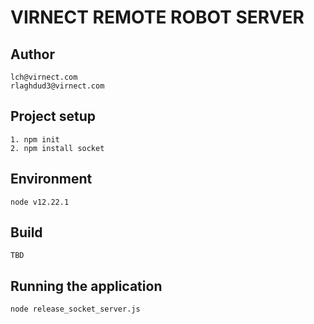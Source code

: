 # VIRNECT REMOTE ROBOT SERVER
## Author

```
lch@virnect.com
rlaghdud3@virnect.com
```

## Project setup

```
1. npm init
2. npm install socket
```

## Environment
```
node v12.22.1
```

## Build
```
TBD
```

## Running the application
```
node release_socket_server.js
```
